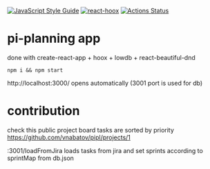 [![JavaScript Style Guide](https://img.shields.io/badge/code_style-standard-brightgreen.svg)](https://standardjs.com) [![react-hoox](https://img.shields.io/badge/react--hoox-enlightened-orange)](https://www.npmjs.com/package/react-hoox)
[![Actions Status](https://github.com/vnabatov/pipl/workflows/CI/badge.svg)](https://github.com/vnabatov/pipl/actions)

# pi-planning app
done with create-react-app + hoox + lowdb + react-beautiful-dnd

`npm i && npm start` 

http://localhost:3000/ opens automatically
(3001 port is used for db)

# contribution
check this public project board
tasks are sorted by priority
https://github.com/vnabatov/pipl/projects/1

:3001/loadFromJira
loads tasks from jira and set sprints according to sprintMap from db.json
